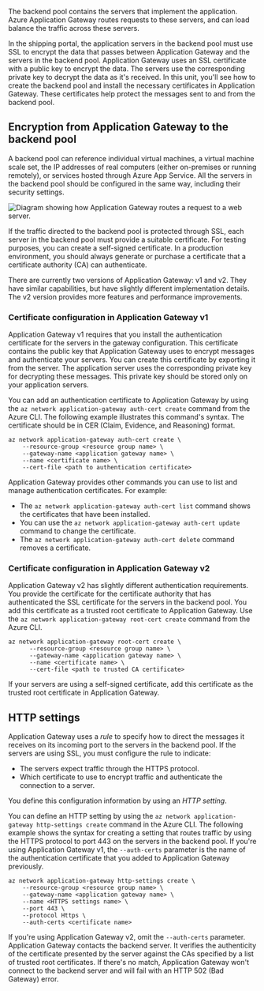The backend pool contains the servers that implement the application. Azure Application Gateway routes requests to these servers, and can load balance the traffic across these servers.

In the shipping portal, the application servers in the backend pool must use SSL to encrypt the data that passes between Application Gateway and the servers in the backend pool. Application Gateway uses an SSL certificate with a public key to encrypt the data. The servers use the corresponding private key to decrypt the data as it's received. In this unit, you'll see how to create the backend pool and install the necessary certificates in Application Gateway. These certificates help protect the messages sent to and from the backend pool.

## Encryption from Application Gateway to the backend pool

A backend pool can reference individual virtual machines, a virtual machine scale set, the IP addresses of real computers (either on-premises or running remotely), or services hosted through Azure App Service. All the servers in the backend pool should be configured in the same way, including their security settings.

![Diagram showing how Application Gateway routes a request to a web server.](../media/3-encryption.svg)

If the traffic directed to the backend pool is protected through SSL, each server in the backend pool must provide a suitable certificate. For testing purposes, you can create a self-signed certificate. In a production environment, you should always generate or purchase a certificate that a certificate authority (CA) can authenticate.

There are currently two versions of Application Gateway: v1 and v2. They have similar capabilities, but have slightly different implementation details. The v2 version provides more features and performance improvements.

### Certificate configuration in Application Gateway v1

Application Gateway v1 requires that you install the authentication certificate for the servers in the gateway configuration. This certificate contains the public key that Application Gateway uses to encrypt messages and authenticate your servers. You can create this certificate by exporting it from the server. The application server uses the corresponding private key for decrypting these messages. This private key should be stored only on your application servers.

You can add an authentication certificate to Application Gateway by using the `az network application-gateway auth-cert create` command from the Azure CLI. The following example illustrates this command's syntax. The certificate should be in CER (Claim, Evidence, and Reasoning) format.

```azurecli
az network application-gateway auth-cert create \
    --resource-group <resource group name> \
    --gateway-name <application gateway name> \
    --name <certificate name> \
    --cert-file <path to authentication certificate>
```

Application Gateway provides other commands you can use to list and manage authentication certificates. For example:

* The `az network application-gateway auth-cert list` command shows the certificates that have been installed.
* You can use the `az network application-gateway auth-cert update` command to change the certificate.
* The `az network application-gateway auth-cert delete` command removes a certificate.

### Certificate configuration in Application Gateway v2

Application Gateway v2 has slightly different authentication requirements. You provide the certificate for the certificate authority that has authenticated the SSL certificate for the servers in the backend pool. You add this certificate as a trusted root certificate to Application Gateway. Use the `az network application-gateway root-cert create` command from the Azure CLI.

```azurecli
az network application-gateway root-cert create \
      --resource-group <resource group name> \
      --gateway-name <application gateway name> \
      --name <certificate name> \
      --cert-file <path to trusted CA certificate>
```

If your servers are using a self-signed certificate, add this certificate as the trusted root certificate in Application Gateway.

## HTTP settings

Application Gateway uses a *rule* to specify how to direct the messages it receives on its incoming port to the servers in the backend pool. If the servers are using SSL, you must configure the rule to indicate:

* The servers expect traffic through the HTTPS protocol.
* Which certificate to use to encrypt traffic and authenticate the connection to a server.

You define this configuration information by using an *HTTP setting*.

You can define an HTTP setting by using the `az network application-gateway http-settings create` command in the Azure CLI. The following example shows the syntax for creating a setting that routes traffic by using the HTTPS protocol to port 443 on the servers in the backend pool. If you're using Application Gateway v1, the `--auth-certs` parameter is the name of the authentication certificate that you added to Application Gateway previously.

```azurecli
az network application-gateway http-settings create \
    --resource-group <resource group name> \
    --gateway-name <application gateway name> \
    --name <HTTPS settings name> \
    --port 443 \
    --protocol Https \
    --auth-certs <certificate name>
```

If you're using Application Gateway v2, omit the `--auth-certs` parameter. Application Gateway contacts the backend server. It verifies the authenticity of the certificate presented by the server against the CAs specified by a list of trusted root certificates. If there's no match, Application Gateway won't connect to the backend server and will fail with an HTTP 502 (Bad Gateway) error.
